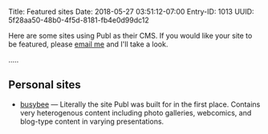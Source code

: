 Title: Featured sites
Date: 2018-05-27 03:51:12-07:00
Entry-ID: 1013
UUID: 5f28aa50-48b0-4f5d-8181-fb4e0d99dc12

Here are some sites using Publ as their CMS. If you would like your site to be
featured, please [email me](mailto:fluffy-AT-beesbuzz-DOT-biz?subject=A+Publ+site)
and I'll take a look.

.....

## Personal sites

* [busybee](https://beesbuzz.biz) — Literally the site Publ was built for in the first place. Contains very heterogenous content including photo galleries, webcomics, and blog-type content in varying presentations.

